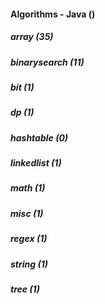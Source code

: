 ####  Algorithms - Java ()
##### array (35)
##### binarysearch (11)
##### bit (1)
##### dp (1)
##### hashtable (0)
##### linkedlist (1)
##### math (1)
##### misc (1)
##### regex (1)
##### string (1)
##### tree (1)

